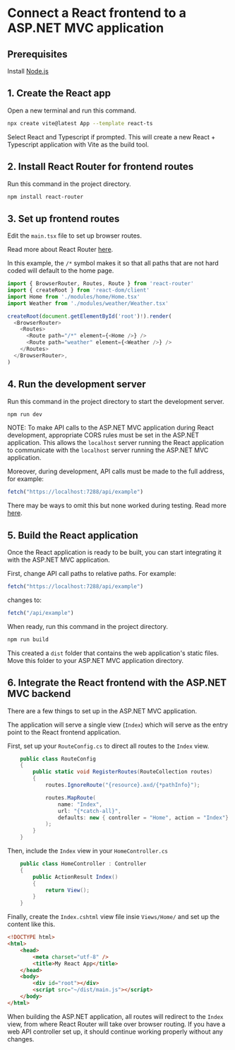 # Connect a React frontend to a ASP.NET MVC application

## Prerequisites
Install [Node.js](https://nodejs.org/en)

## 1. Create the React app
Open a new terminal and run this command.
```bash
npx create vite@latest App --template react-ts
```
Select React and Typescript if prompted.
This will create a new React + Typescript application with Vite as the build tool.

## 2. Install React Router for frontend routes
Run this command in the project directory.
```bash
npm install react-router
```

## 3. Set up frontend routes
Edit the `main.tsx` file to set up browser routes.

Read more about React Router [here](https://reactrouter.com/home).

In this example, the `/*` symbol makes it so that all paths that are not hard coded will default to the home page.
```ts
import { BrowserRouter, Routes, Route } from 'react-router'
import { createRoot } from 'react-dom/client'
import Home from './modules/home/Home.tsx'
import Weather from './modules/weather/Weather.tsx'

createRoot(document.getElementById('root')!).render(
  <BrowserRouter>
    <Routes>
      <Route path="/*" element={<Home />} />
      <Route path="weather" element={<Weather />} />
    </Routes>
  </BrowserRouter>,
)
```

## 4. Run the development server
Run this command in the project directory to start the development server.
```bash
npm run dev
```
NOTE: To make API calls to the ASP.NET MVC application during React development, appropriate CORS rules must be set in the ASP.NET application. This allows the `localhost` server running the React application to communicate with the `localhost` server running the ASP.NET MVC application.

Moreover, during development, API calls must be made to the full address, for example:
```ts
fetch("https://localhost:7288/api/example")
```
There may be ways to omit this but none worked during testing. Read more [here](https://vite.dev/config/server-options#server-proxy).

## 5. Build the React application
Once the React application is ready to be built, you can start integrating it with the ASP.NET MVC application.

First, change API call paths to relative paths. For example:
```ts
fetch("https://localhost:7288/api/example")
```
changes to:
```ts
fetch("/api/example")
```

When ready, run this command in the project directory.
```bash
npm run build
```
This created a `dist` folder that contains the web application's static files. Move this folder to your ASP.NET MVC application directory.

## 6. Integrate the React frontend with the ASP.NET MVC backend
There are a few things to set up in the ASP.NET MVC application.

The application will serve a single view (`Index`) which will serve as the entry point to the React frontend application.

First, set up your `RouteConfig.cs` to direct all routes to the `Index` view.
```cs
    public class RouteConfig
    {
        public static void RegisterRoutes(RouteCollection routes)
        {
            routes.IgnoreRoute("{resource}.axd/{*pathInfo}");

            routes.MapRoute(
                name: "Index",
                url: "{*catch-all}",
                defaults: new { controller = "Home", action = "Index"}
            );
        }
    }
```
Then, include the `Index` view in your `HomeController.cs`
```cs
    public class HomeController : Controller
    {
        public ActionResult Index()
        {
            return View();
        }
    }
```
Finally, create the `Index.cshtml` view file insie `Views/Home/` and set up the content like this.
```html
<!DOCTYPE html>
<html>
    <head>
        <meta charset="utf-8" />
        <title>My React App</title>
    </head>
    <body>
        <div id="root"></div>
        <script src="~/dist/main.js"></script>
    </body>
</html>
```

When building the ASP.NET application, all routes will redirect to the `Index` view, from where React Router will take over browser routing. If you have a web API controller set up, it should continue working properly without any changes.
